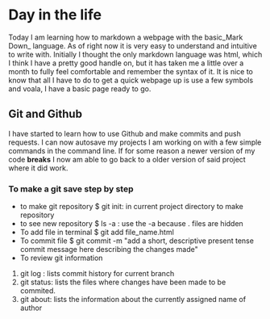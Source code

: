 # Day in the life

Today I am learning how to markdown a webpage with the basic_Mark Down_ language. As of right now it is very easy to understand and intuitive to write with. Initially I thought the only markdown language was html, which I think I have a pretty good handle on, but it has taken me a little over a month to fully feel comfortable and remember the syntax of it. It is nice to know that all I have to do to get a quick webpage up is use a few symbols and voala, I have a basic page ready to go.

## Git and Github

I have started to learn how to use Github and make commits and push requests. I can now autosave my projects I am working on with a few simple commands in the command line. If for some reason a newer version of my code **breaks** I now am able to go back to a older version of said project where it did work. 
### To make a git save step by step
* to make git repository
$ git init: in current project directory to make repository
* to see new repository
$ ls -a : use the -a because . files are hidden
* To add file in terminal
$ git add file_name.html
* To commit file
$ git commit -m "add a short, descriptive present tense commit message here describing the changes made"
* To review git information
1. git log : lists commit history for current branch
2. git status: lists the files where changes have been made to be commited.
3. git about: lists the information about the currently assigned name of author


